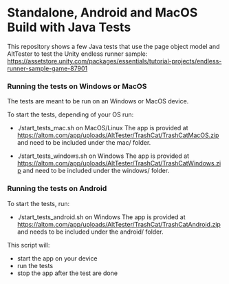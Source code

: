 # Standalone, Android and MacOS Build with Java Tests

This repository shows a few Java tests that use the page object model and AltTester to test the Unity endless runner sample:
https://assetstore.unity.com/packages/essentials/tutorial-projects/endless-runner-sample-game-87901

### Running the tests on Windows or MacOS
The tests are meant to be run on an Windows or MacOS device. 

To start the tests, depending of your OS run:

- ./start_tests_mac.sh on MacOS/Linux
    The app is provided at https://altom.com/app/uploads/AltTester/TrashCat/TrashCatMacOS.zip and need to be included under the mac/ folder.

- ./start_tests_windows.sh on Windows
    The app is provided at https://altom.com/app/uploads/AltTester/TrashCat/TrashCatWindows.zip and need to be included under the windows/ folder.

### Running the tests on Android
To start the tests, run:
- ./start_tests_android.sh on Windows
    The app is provided at https://altom.com/app/uploads/AltTester/TrashCat/TrashCatAndroid.zip and needs to be included under the android/ folder.

This script will:

- start the app on your device
- run the tests
- stop the app after the test are done
